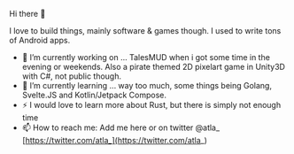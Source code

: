 Hi there 👋

I love to build things, mainly software & games though. I used to write tons of Android apps.

- 🔭 I’m currently working on ... TalesMUD when i got some time in the evening or weekends. Also a pirate themed 2D pixelart game in Unity3D with C#, not public though.
- 🌱 I’m currently learning ... way too much, some things being Golang, Svelte.JS and Kotlin/Jetpack Compose.
- ⚡ I would love to learn more about Rust, but there is simply not enough time
- 📫 How to reach me: Add me here or on twitter @atla_ [https://twitter.com/atla_](https://twitter.com/atla_)

<!--
**atla/atla** is a ✨ _special_ ✨ repository because its `README.md` (this file) appears on your GitHub profile.

Here are some ideas to get you started:

- 🔭 I’m currently working on ...
- 🌱 I’m currently learning ...
- 👯 I’m looking to collaborate on ...
- 🤔 I’m looking for help with ...
- 💬 Ask me about ...
- 📫 How to reach me: ...
- 😄 Pronouns: ...
- ⚡ Fun fact: ...
-->

